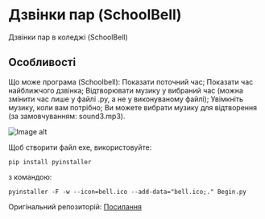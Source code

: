 # Дзвінки пар (SchoolBell)
Дзвінки пар в коледжі (SchoolBell)

## Особливості

Що може програма (Schoolbell):
Показати поточний час;
Показати час найближчого дзвінка;
Відтворювати музику у вибраний час (можна змінити час лише у файлі .py, а не у виконуваному файлі);
Увімкніть музику, коли вам потрібно;
Ви можете вибрати музику для відтворення (за замовчуванням: sound3.mp3).

![Image alt](https://github.com/Last-Arkhangel/College_Bell/blob/main/program.JPG)


Щоб створити файл exe, використовуйте:
```
pip install pyinstaller
```
з командою:
```
pyinstaller -F -w --icon=bell.ico --add-data="bell.ico;." Begin.py
```

Оригінальний репозиторій:
[Посилання](https://github.com/CyberHusky/School-Bell-Ubuntu-Raspberry)
